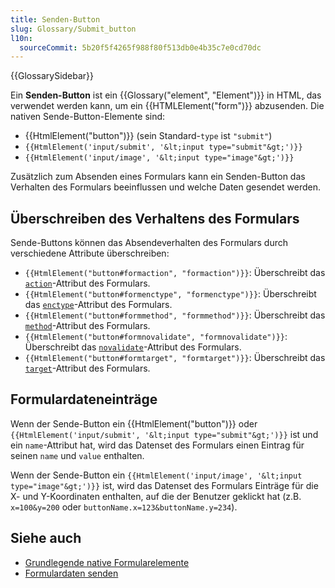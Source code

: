 ```yaml
---
title: Senden-Button
slug: Glossary/Submit_button
l10n:
  sourceCommit: 5b20f5f4265f988f80f513db0e4b35c7e0cd70dc
---
```


{{GlossarySidebar}}

Ein **Senden-Button** ist ein {{Glossary("element", "Element")}} in HTML, das verwendet werden kann, um ein {{HTMLElement("form")}} abzusenden. Die nativen Sende-Button-Elemente sind:

- {{HtmlElement("button")}} (sein Standard-`type` ist `"submit"`)
- `{{HtmlElement('input/submit', '&lt;input type="submit"&gt;')}}`
- `{{HtmlElement('input/image', '&lt;input type="image"&gt;')}}`

Zusätzlich zum Absenden eines Formulars kann ein Senden-Button das Verhalten des Formulars beeinflussen und welche Daten gesendet werden.

## Überschreiben des Verhaltens des Formulars

Sende-Buttons können das Absendeverhalten des Formulars durch verschiedene Attribute überschreiben:

- `{{HtmlElement("button#formaction", "formaction")}}`: Überschreibt das [`action`](/de/docs/Web/HTML/Element/form#action)-Attribut des Formulars.
- `{{HtmlElement("button#formenctype", "formenctype")}}`: Überschreibt das [`enctype`](/de/docs/Web/HTML/Element/form#enctype)-Attribut des Formulars.
- `{{HtmlElement("button#formmethod", "formmethod")}}`: Überschreibt das [`method`](/de/docs/Web/HTML/Element/form#method)-Attribut des Formulars.
- `{{HtmlElement("button#formnovalidate", "formnovalidate")}}`: Überschreibt das [`novalidate`](/de/docs/Web/HTML/Element/form#novalidate)-Attribut des Formulars.
- `{{HtmlElement("button#formtarget", "formtarget")}}`: Überschreibt das [`target`](/de/docs/Web/HTML/Element/form#target)-Attribut des Formulars.

## Formulardateneinträge

Wenn der Sende-Button ein {{HtmlElement("button")}} oder `{{HtmlElement('input/submit', '&lt;input type="submit"&gt;')}}` ist und ein `name`-Attribut hat, wird das Datenset des Formulars einen Eintrag für seinen `name` und `value` enthalten.

Wenn der Sende-Button ein `{{HtmlElement('input/image', '&lt;input type="image"&gt;')}}` ist, wird das Datenset des Formulars Einträge für die X- und Y-Koordinaten enthalten, auf die der Benutzer geklickt hat (z.B. `x=100&y=200` oder `buttonName.x=123&buttonName.y=234`).

## Siehe auch

- [Grundlegende native Formularelemente](/de/docs/Learn_web_development/Extensions/Forms/Basic_native_form_controls)
- [Formulardaten senden](/de/docs/Learn_web_development/Extensions/Forms/Sending_and_retrieving_form_data)
